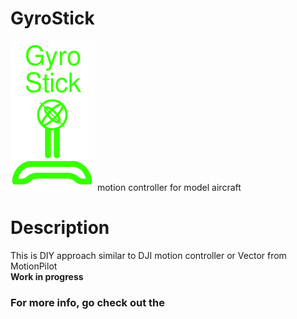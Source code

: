 # GyroStick
<img src="joystick.png">
motion controller for model aircraft

<h1> Description</h1>
This is DIY approach similar to DJI motion controller or Vector from MotionPilot<br>
<b>Work in progress</b>

<h3>For more info, go check out the <a href="https://github.com/VitRuzicka/GyroStick/wiki"><Wiki</a></h3>
